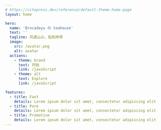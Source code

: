 ```yaml
---
# https://vitepress.dev/reference/default-theme-home-page
layout: home

hero:
  name: 'Brocadeyu の teahouse'
  text: ''
  tagline: 风遇山止，船到岸停
  image:
    src: /avatar.png
    alt: avatar
  actions:
    - theme: brand
      text: 开始
      link: /javaScript
    - theme: alt
      text: Explore
      link: /javaScript

features:
  - title: Fast
    details: Lorem ipsum dolor sit amet, consectetur adipiscing elit
  - title: Pure
    details: Lorem ipsum dolor sit amet, consectetur adipiscing elit
  - title: Promotive
    details: Lorem ipsum dolor sit amet, consectetur adipiscing elit
---
```

